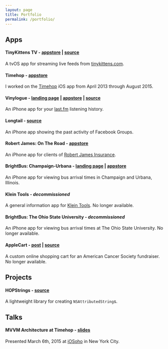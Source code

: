 ```yaml
---
layout: page
title: Portfolio
permalink: /portfolio/
---
```


## Apps

#### TinyKittens TV - [appstore]() | [source](https://github.com/twocentstudios/tinykittenstv)

A tvOS app for streaming live feeds from [tinykittens.com](http://tinykittens.com).

#### Timehop - [appstore](https://itunes.apple.com/us/app/timehop/id569077959?mt=8)

I worked on the [Timehop](http://timehop.com) iOS app from April 2013 through August 2015.

#### Vinylogue - [landing page](http://twocentstudios.com/apps/vinylogue) | [appstore](http://itunes.apple.com/us/app/vinylogue-for-last.fm/id617471119?ls=1&mt=8) | [source](https://github.com/twocentstudios/vinylogue)

An iPhone app for your [last.fm](http://last.fm) listening history.

#### Longtail - [source](https://github.com/twocentstudios/longtail)

An iPhone app showing the past activity of Facebook Groups.

#### Robert James: On The Road - [appstore](https://itunes.apple.com/us/app/robert-james-on-the-road/id795304884)

An iPhone app for clients of [Robert James Insurance](http://www.robertjamesinsurance.com/).

#### BrightBus: Champaign-Urbana - [landing page](http://twocentstudios.com/apps/brightbuscu) | [appstore](http://itunes.apple.com/us/app/brightbus-champaign-urbana/id363274580?mt=8)

An iPhone app for viewing bus arrival times in Champaign and Urbana, Illinois.

#### Klein Tools - *decommissioned*

A general information app for [Klein Tools](http://kleintools.com). No longer available.

#### BrightBus: The Ohio State University - *decommissioned*

An iPhone app for viewing bus arrival times at The Ohio State University. No longer available.

#### AppleCart - [post](http://twocentstudios.com/2012/09/18/applecart-my-first-production-rails-app/) | [source](https://github.com/twocentstudios/applecart)

A custom online shopping cart for an American Cancer Society fundraiser. No longer available.

## Projects

#### HOPStrings - [source](https://github.com/timehop/HOPStrings)

A lightweight library for creating `NSAttributedString`s.

## Talks

#### MVVM Architecture at Timehop - [slides](https://speakerdeck.com/twocentstudios/mvvm-architecture-at-timehop)

Presented March 6th, 2015 at [iOSoho](http://www.meetup.com/iOSoho/) in New York City.